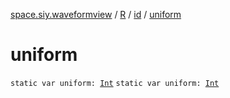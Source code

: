 [space.siy.waveformview](../../index.md) / [R](../index.md) / [id](index.md) / [uniform](./uniform.md)

# uniform

`static var uniform: `[`Int`](https://kotlinlang.org/api/latest/jvm/stdlib/kotlin/-int/index.html)
`static var uniform: `[`Int`](https://kotlinlang.org/api/latest/jvm/stdlib/kotlin/-int/index.html)